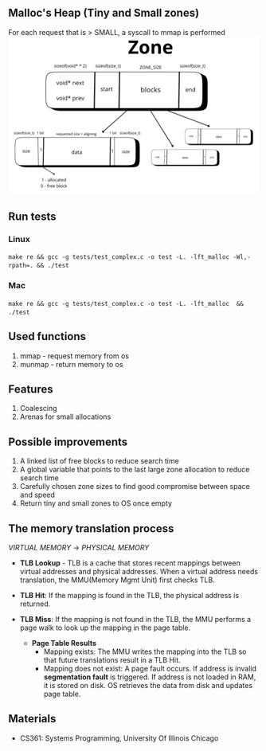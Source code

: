 ## Malloc's Heap (Tiny and Small zones)


For each request that is > SMALL, a syscall to mmap is performed
![Zone scheme](/zone.png)

## Run tests

### Linux

`make re && gcc -g tests/test_complex.c -o test -L. -lft_malloc -Wl,-rpath=. && ./test`

### Mac

`make re && gcc -g tests/test_complex.c -o test -L. -lft_malloc  && ./test`

## Used functions

1. mmap - request memory from os
2. munmap - return memory to os

## Features

1. Coalescing
2. Arenas for small allocations

## Possible improvements

1. A linked list of free blocks to reduce search time
2. A global variable that points to the last large zone allocation to reduce search time
3. Carefully chosen zone sizes to find good compromise between space and speed
4. Return tiny and small zones to OS once empty

## The memory translation process

_VIRTUAL MEMORY_ -> _PHYSICAL MEMORY_

- **TLB Lookup** - TLB is a cache that stores recent mappings between virtual addresses and physical addresses.
  When a virtual address needs translation, the MMU(Memory Mgmt Unit) first checks TLB.

- **TLB Hit**: If the mapping is found in the TLB, the physical address is returned.
- **TLB Miss**: If the mapping is not found in the TLB, the MMU performs a page walk to look up the mapping in the page table.

  - **Page Table Results**
    - Mapping exists: The MMU writes the mapping into the TLB so that future translations result in a TLB Hit.
    - Mapping does not exist: A page fault occurs. If address is invalid **segmentation fault** is triggered. If address is not loaded in RAM, it is stored on disk. OS retrieves the data from disk and updates page table.

## Materials

- CS361: Systems Programming, University Of Illinois Chicago
